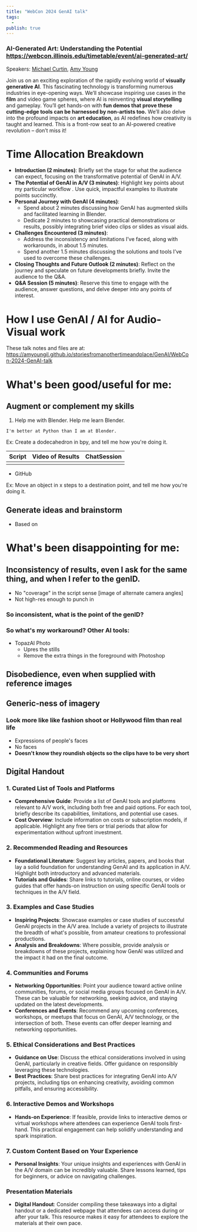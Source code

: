 ```yaml
---
title: "WebCon 2024 GenAI talk"
tags:
  - 
publish: true
---
```




### AI-Generated Art: Understanding the Potential https://webcon.illinois.edu/timetable/event/ai-generated-art/
Speakers: [Michael Curtin](https://webcon.illinois.edu/michael-curtin/), [Amy Young](https://webcon.illinois.edu/amy-young/)

Join us on an exciting exploration of the rapidly evolving world of **visually generative AI**. This fascinating technology is transforming numerous industries in eye-opening ways. We’ll showcase inspiring use cases in the **film** and video game spheres, where AI is reinventing **visual storytelling** and gameplay. You’ll get hands-on with **fun demos that prove these cutting-edge tools can be harnessed by non-artists too.** We’ll also delve into the profound impacts on **art education**, as AI redefines how creativity is taught and learned. This is a front-row seat to an AI-powered creative revolution – don’t miss it!


# Time Allocation Breakdown

- **Introduction (2 minutes)**: Briefly set the stage for what the audience can expect, focusing on the transformative potential of GenAI in A/V.
- **The Potential of GenAI in A/V (3 minutes)**: Highlight key points about my particular workflow . Use quick, impactful examples to illustrate points succinctly.
- **Personal Journey with GenAI (4 minutes)**:
    - Spend about 2 minutes discussing how GenAI has augmented skills and facilitated learning in Blender.
    - Dedicate 2 minutes to showcasing practical demonstrations or results, possibly integrating brief video clips or slides as visual aids.
- **Challenges Encountered (3 minutes)**:
    - Address the inconsistency and limitations I’ve faced, along with workarounds, in about 1.5 minutes.
    - Spend another 1.5 minutes discussing the solutions and tools I’ve used to overcome these challenges.
- **Closing Thoughts and Future Outlook (2 minutes)**: Reflect on the journey and speculate on future developments briefly. Invite the audience to the Q&A.
- **Q&A Session (5 minutes)**: Reserve this time to engage with the audience, answer questions, and delve deeper into any points of interest.


# How I use GenAI / AI for Audio-Visual work
These talk notes and files are at:
https://amyoungil.github.io/storiesfromanothertimeandplace/GenAI/WebCon-2024-GenAI-talk

# What's been good/useful for me:
## Augment or complement my skills

1. Help me with Blender. Help me learn Blender.

```ad-noprint
I'm better at Python than I am at Blender.
```

Ex: Create a dodecahedron in bpy, and tell me how you're doing it. 

| Script | Video of Results | ChatSession |
| ------ | ---------------- | ----------- |
|        |                  |             |

- GitHub

Ex: Move an object in x steps to a destination point, and tell me how you're doing it.

## Generate ideas and brainstorm
- Based on 

# What's been disappointing for me:
## Inconsistency of results, even I ask for the same thing, and when I refer to the genID. 
- No "coverage" in the script sense [image of alternate camera angles]
- Not high-res enough to punch in 

### So inconsistent, what is the point of the genID?

### So what's my workaround? Other AI tools:
- TopazAI Photo
	- Upres the stills
	- Remove the extra things in the foreground with Photoshop

## Disobedience, even when supplied with reference images

## Generic-ness of imagery

### Look more like like fashion shoot or Hollywood film than real life
- Expressions of people's faces
- No faces
- **Doesn't know they roundish objects so the clips have to be very short**


## Digital Handout
### 1. **Curated List of Tools and Platforms**

- **Comprehensive Guide**: Provide a list of GenAI tools and platforms relevant to A/V work, including both free and paid options. For each tool, briefly describe its capabilities, limitations, and potential use cases.
- **Cost Overview**: Include information on costs or subscription models, if applicable. Highlight any free tiers or trial periods that allow for experimentation without upfront investment.

### 2. **Recommended Reading and Resources**

- **Foundational Literature**: Suggest key articles, papers, and books that lay a solid foundation for understanding GenAI and its application in A/V. Highlight both introductory and advanced materials.
- **Tutorials and Guides**: Share links to tutorials, online courses, or video guides that offer hands-on instruction on using specific GenAI tools or techniques in the A/V field.

### 3. **Examples and Case Studies**

- **Inspiring Projects**: Showcase examples or case studies of successful GenAI projects in the A/V area. Include a variety of projects to illustrate the breadth of what's possible, from amateur creations to professional productions.
- **Analysis and Breakdowns**: Where possible, provide analysis or breakdowns of these projects, explaining how GenAI was utilized and the impact it had on the final outcome.

### 4. **Communities and Forums**

- **Networking Opportunities**: Point your audience toward active online communities, forums, or social media groups focused on GenAI in A/V. These can be valuable for networking, seeking advice, and staying updated on the latest developments.
- **Conferences and Events**: Recommend any upcoming conferences, workshops, or meetups that focus on GenAI, A/V technology, or the intersection of both. These events can offer deeper learning and networking opportunities.

### 5. **Ethical Considerations and Best Practices**

- **Guidance on Use**: Discuss the ethical considerations involved in using GenAI, particularly in creative fields. Offer guidance on responsibly leveraging these technologies.
- **Best Practices**: Share best practices for integrating GenAI into A/V projects, including tips on enhancing creativity, avoiding common pitfalls, and ensuring accessibility.

### 6. **Interactive Demos and Workshops**

- **Hands-on Experience**: If feasible, provide links to interactive demos or virtual workshops where attendees can experience GenAI tools first-hand. This practical engagement can help solidify understanding and spark inspiration.

### 7. **Custom Content Based on Your Experience**

- **Personal Insights**: Your unique insights and experiences with GenAI in the A/V domain can be incredibly valuable. Share lessons learned, tips for beginners, or advice on navigating challenges.

### Presentation Materials

- **Digital Handout**: Consider compiling these takeaways into a digital handout or a dedicated webpage that attendees can access during or after your talk. This resource makes it easy for attendees to explore the materials at their own pace.
